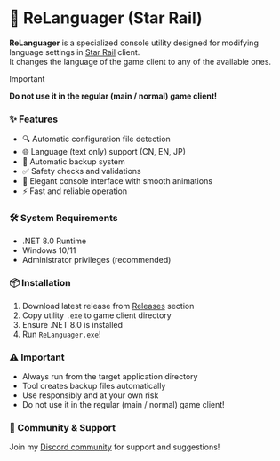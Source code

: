 # 🌟 ReLanguager (Star Rail)

**ReLanguager** is a specialized console utility designed for modifying language settings in [Star Rail](https://hsr.hoyoverse.com/) client.<br>
It changes the language of the game client to any of the available ones. 

> [!IMPORTANT]  
> **Do not use it in the regular (main / normal) game client!**

### ✨ Features
- 🔍 Automatic configuration file detection
- 🌐 Language (text only) support (CN, EN, JP)
- 💾 Automatic backup system
- ✅ Safety checks and validations
- 🎨 Elegant console interface with smooth animations
- ⚡ Fast and reliable operation

### 🛠️ System Requirements
- .NET 8.0 Runtime
- Windows 10/11
- Administrator privileges (recommended)

### 📦 Installation
1. Download latest release from [Releases](https://github.com/DenisSolicen/ReLanguager/releases) section
2. Copy utility `.exe` to game client directory
3. Ensure .NET 8.0 is installed
4. Run `ReLanguager.exe`!

### ⚠️ Important
- Always run from the target application directory
- Tool creates backup files automatically
- Use responsibly and at your own risk
- Do not use it in the regular (main / normal) game client!

### 💬 Community & Support
Join my [Discord community](https://discord.gg/3wjcQzy7zz) for support and suggestions!
